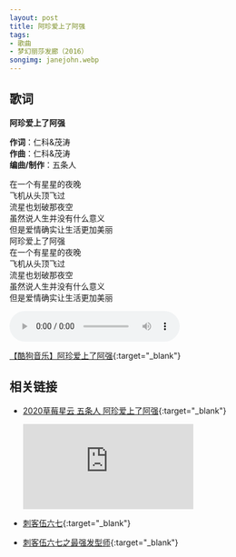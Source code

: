 ```yaml
---
layout: post
title: 阿珍爱上了阿强
tags:
- 歌曲
- 梦幻丽莎发廊（2016）
songimg: janejohn.webp
---
```


## 歌词

**阿珍爱上了阿强**

**作词**：仁科&茂涛  
**作曲**：仁科&茂涛  
**编曲/制作**：五条人

在一个有星星的夜晚  
飞机从头顶飞过  
流星也划破那夜空  
虽然说人生并没有什么意义  
但是爱情确实让生活更加美丽  
阿珍爱上了阿强  
在一个有星星的夜晚  
飞机从头顶飞过  
流星也划破那夜空  
虽然说人生并没有什么意义  
但是爱情确实让生活更加美丽

<audio controls autoplay loop  src="https://onedrive.gimhoy.com/1drv/aHR0cHM6Ly8xZHJ2Lm1zL3UvcyFBbXVjeFU4NF9vc3NoQzZjUHdBd1Y3bmlIZmxI.flac">
您的浏览器不支持 audio 标签。
</audio>

[【酷狗音乐】阿珍爱上了阿强](https://www.kugou.com/song/eiuqd82.html#hash=9DC17CB21E4B92ED5B64BCFA86533F91&album_id=26633668){:target="_blank"}

## 相关链接

* [2020草莓星云 五条人 阿珍爱上了阿强](https://v.qq.com/x/cover/mzc00200vnvhjn5/i0034dd678x.html){:target="_blank"}

  <div class="iframe-container"><iframe class="responsive-iframe" src='https://v.qq.com/txp/iframe/player.html?vid=i0034dd678x' frameborder="no" allowfullscreen="true"></iframe></div>

* [刺客伍六七](https://www.bilibili.com/bangumi/play/ss6360/){:target="_blank"}

* [刺客伍六七之最强发型师](https://www.bilibili.com/bangumi/play/ss28510){:target="_blank"}
